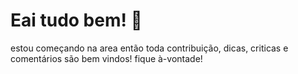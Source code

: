 # Eai tudo bem! :vulcan_salute:

estou começando na area então toda contribuição, dicas, criticas e comentários são bem vindos! fique à-vontade!

